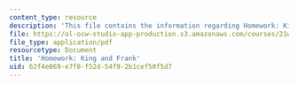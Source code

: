 ```yaml
---
content_type: resource
description: 'This file contains the information regarding Homework: King and Frank.'
file: https://ol-ocw-studio-app-production.s3.amazonaws.com/courses/21w-022-03-writing-and-experience-reading-and-writing-autobiography-spring-2014/62f4e069e7f8f52d54f92b1cef50f5d7_MIT21W_022_03S14_0313.pdf
file_type: application/pdf
resourcetype: Document
title: 'Homework: King and Frank'
uid: 62f4e069-e7f8-f52d-54f9-2b1cef50f5d7
---
```

